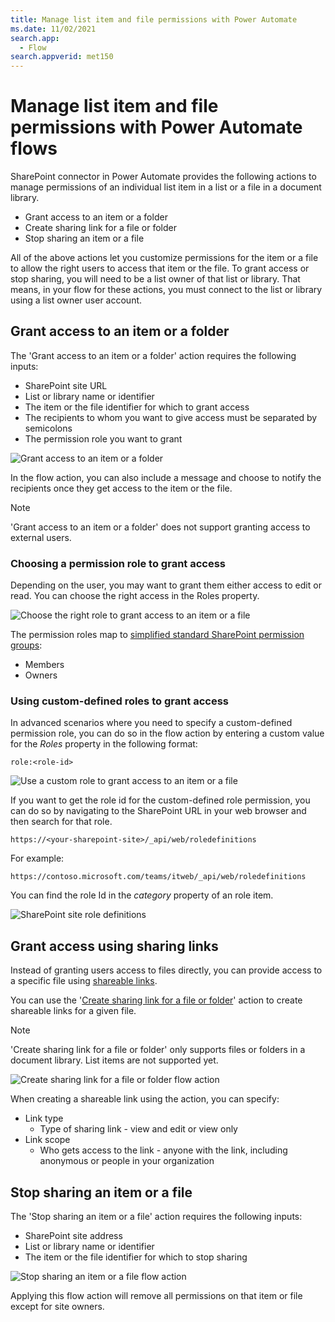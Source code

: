 ```yaml
---
title: Manage list item and file permissions with Power Automate
ms.date: 11/02/2021
search.app: 
  - Flow
search.appverid: met150
---
```


# Manage list item and file permissions with Power Automate flows
SharePoint connector in Power Automate provides the following actions to manage permissions of an individual list item in a list or a file in a document library. 
- Grant access to an item or a folder
- Create sharing link for a file or folder
- Stop sharing an item or a file

All of the above actions let you customize permissions for the item or a file to allow the right users to access that item or the file. To grant access or stop sharing, you will need to be a list owner of that list or library. That means, in your flow for these actions, you must connect to the list or library using a list owner user account.

## Grant access to an item or a folder
The 'Grant access to an item or a folder' action requires the following inputs:
- SharePoint site URL
- List or library name or identifier
- The item or the file identifier for which to grant access
- The recipients to whom you want to give access must be separated by semicolons
- The permission role you want to grant

![Grant access to an item or a folder](../../../images/grant-access-item-file-action-flow.png)

In the flow action, you can also include a message and choose to notify the recipients once they get access to the item or the file.  

> [!NOTE]
> 'Grant access to an item or a folder' does not support granting access to external users.

### Choosing a permission role to grant access
Depending on the user, you may want to grant them either access to edit or read. You can choose the right access in the Roles property. 

![Choose the right role to grant access to an item or a file](../../../images/grant-access-item-file-roles-flow.png)

The permission roles map to [simplified standard SharePoint permission groups](/sharepoint/modern-experience-sharing-permissions):
- Members
- Owners 

### Using custom-defined roles to grant access
In advanced scenarios where you need to specify a custom-defined permission role, you can do so in the flow action by entering a custom value for the *Roles* property in the following format:
```
role:<role-id>
```

![Use a custom role to grant access to an item or a file](../../../images/grant-access-item-file-custom-role-flow.png)

If you want to get the role id for the custom-defined role permission, you can do so by navigating to the SharePoint URL in your web browser and then search for that role.
```
https://<your-sharepoint-site>/_api/web/roledefinitions
```

For example:
```
https://contoso.microsoft.com/teams/itweb/_api/web/roledefinitions
```

You can find the role Id in the *category* property of an role item. 

![SharePoint site role definitions](../../../images/sp-web-roledefinitions.png)

## Grant access using sharing links
Instead of granting users access to files directly, you can provide access to a specific file using [shareable links](/sharepoint/modern-experience-sharing-permissions#sharable-links). 

You can use the '[Create sharing link for a file or folder](/sharepoint/dev/business-apps/power-automate/sharepoint-connector-actions-triggers#create-sharing-link-for-a-file-or-folder)' action to create shareable links for a given file. 

> [!NOTE]
> 'Create sharing link for a file or folder' only supports files or folders in a document library. List items are not supported yet.

![Create sharing link for a file or folder flow action](../../../images/create-sharing-link-file-action-flow.png)

When creating a shareable link using the action, you can specify:
- Link type
    - Type of sharing link - view and edit or view only 
- Link scope
    - Who gets access to the link - anyone with the link, including anonymous or people in your organization

## Stop sharing an item or a file
The 'Stop sharing an item or a file' action requires the following inputs:
- SharePoint site address
- List or library name or identifier
- The item or the file identifier for which to stop sharing

![Stop sharing an item or a file flow action](../../../images/stop-sharing-item-action-flow.png)

Applying this flow action will remove all permissions on that item or file except for site owners. 
